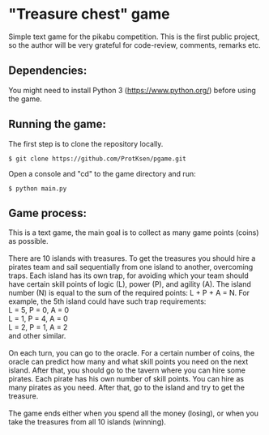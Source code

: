# "Treasure chest" game

Simple text game for the pikabu competition.
This is the first public project, 
so the author will be very grateful 
for code-review, comments, remarks etc.

## Dependencies:
 
You might need to install Python 3 (https://www.python.org/) 
before using the game.
 
 ## Running the game:

The first step is to clone the repository locally.

```
$ git clone https://github.com/ProtKsen/pgame.git
``` 
Open a console and "cd" to the game directory and run:

```
$ python main.py
```

## Game process:
This is a text game, the main goal is to collect as 
many game points (coins) as possible. \
\
There are 10 islands with treasures. To get the treasures 
you should hire a pirates team and sail sequentially from 
one island to another, overcoming traps. Each island has 
its own trap, for avoiding which your team should have
certain skill points of logic (L), power (P), and agility (A). 
The island number (N) is equal to the sum of the required 
points: L + P + A = N. For example, the 5th island could have 
such trap requirements:\
L = 5, P = 0, A = 0 \
L = 1, P = 4, A = 0 \
L = 2, P = 1, A = 2 \
and other similar.\
\
On each turn, you can go to the oracle. For a certain 
number of coins, the oracle can predict how many and 
what skill points you need on the next island. After that, 
you should go to the tavern where you can hire some pirates. 
Each pirate has his own number of skill points. You can 
hire as many pirates as you need. After that, go to the 
island and try to get the treasure.\
\
The game ends either when you spend all the money (losing), 
or when you take the treasures from all 10 islands (winning).

